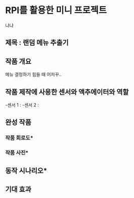 # RPI를 활용한 미니 프로젝트
냐냐
## 제목 : 랜덤 메뉴 추출기

## 작품 개요
메뉴 결정하기 힘들 때 어저꾸..

## 작품 제작에 사용한 센서와 액추에이터와 역할
-센서 1 :
-센서 2 : 

## 완성 작품

### 작품 회로도*

### 작품 사진*

## 동작 시나리오*

## 기대 효과

